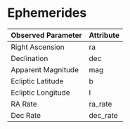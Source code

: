 # Ephemerides

| Observed Parameter                    | Attribute   |
|:--------------------------------------|:------------|
| Right Ascension                       | ra          |
| Declination                           | dec         |
| Apparent Magnitude                    | mag         |
| Ecliptic Latitude                     | b           |
| Ecliptic Longitude                    | l           |
| RA Rate                               | ra_rate     |
| Dec Rate                              | dec_rate    |